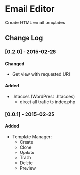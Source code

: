 # Email Editor
Create HTML email templates 

## Change Log
### [0.2.0] - 2015-02-26
#### Changed
- Get view with requested URI
#### Added
- .htacces (WordPress .htacces)
	- direct all trafic to index.php 
### [0.0.1] - 2015-02-25
#### Added
- Template Manager:
	- Create
 	- Clone
 	- Update
 	- Trash
 	- Delete
 	- Preview